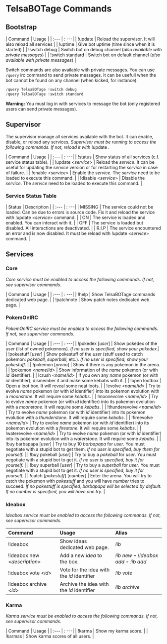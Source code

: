 # TelsaBOTage Commands

## Bootstrap

| Command | Usage |
| :--- | : ---|
| !update | Reload the supervisor. It will also reload all services |
| !uptime | Give bot uptime (time since when it is started) |
| !switch debug | Switch bot on debug channel (*also available with private messages*) |
| !switch standard | Switch bot on default channel (*also available with private messages*) |

Switch commands are also available with private messages. You can use `/query` irc command to send private messages. It can be usefull when the bot cannot be found on any channel (when kicked, for instance).

```python
/query TelsaBOTage !switch debug
/query TelsaBOTage !switch standard
```

**Warning:** You must log in with services to message the bot (only registered users can send private messages).

## Supervisor

The supervisor manage all services available with the bot. It can enable, disable, or reload any services.
*Supervisor must be running to access the following commands. If not, reload it with* !update *.*

| Command | Usage |
| :--- | : ---|
| !status | Show status of all services (c.f. service status table). |
| !update <_service_> | Reload the _service_. It can be useful for updating the _service_ version or for restarting the _service_ in case of failure.  |
| !enable <_service_> | Enable the _service_. The _service_ need to be loaded to execute this command. |
| !disable <_service_> | Disable the _service_. The _service_ need to be loaded to execute this command. |

### Service Status Table

| Status | Description |
| :--- | : ---|
| MISSING | The service could not be loaded. Can be due to errors is source code. Fix it and reload the service with !update <_service_> command. |
| ON | The service is loaded and enabled. You can interact with it. |
| OFF | The service is loaded but disabled. All interactions are deactivated.  |
| R.I.P | The service encountered an error and is now disabled. It must be reload with !update <_service_> command. |

## Services

### Core

*Core service must be enabled to access the following commands. If not, see supervisor commands.*

| Command | Usage |
| :--- | : ---|
| !help | Show TelsaBOTage commands dedicated web page. |
| !patchnote | Show patch notes dedicated web page. |

### PokemOnIRC

*PokemOnIRC service must be enabled to access the following commands. If not, see supervisor commands.*

| Command | Usage |
| :--- | : ---|
| !pokedex [_user_] | Show pokedex of the _user_ (list of owned pokemons). *If no user is specified, show your pokedex.*|
| !pokestuff [_user_] | Show pokestuff of the _user_ (stuff used to catch pokemon: *pokeball*, *superball*, etc.). *If no user is specified, show your pokestuff.* |
| !pokemon [_arena_] | Show if there is any pokemon in the arena. |
| !pokemon <_name_/*id*> | Show information of the _name_ pokemon (or with *id* identifier). |
| !crush <_name_/*id*> | If you own any _name_ pokemon (or with *id* identifier), dismember it and make some kebabs with it. |
| !open lootbox | Open a loot box. It will reveal some neat loots. |
| !evolve <_name_/*id*> | Try to evolve _name_ pokemon (or with *id* identifier) into its pokemon evolution with a _moonstone_. It will require some _kebabs_. |
| !moonevolve <_name_/*id*> | Try to evolve _name_ pokemon (or with *id* identifier) into its pokemon evolution with a _moonstone_. It will require some _kebabs_. |
| !thunderevolve <_name_/*id*> | Try to evolve _name_ pokemon (or with *id* identifier) into its pokemon evolution with a _thunderstone_. It will require some _kebabs_. |
| !fireevolve <_name_/*id*> | Try to evolve _name_ pokemon (or with *id* identifier) into its pokemon evolution with a _firestone_. It will require some _kebabs_. |
| !waterevolve <_name_/*id*> | Try to evolve _name_ pokemon (or with *id* identifier) into its pokemon evolution with a _waterstone_. It will require some _kebabs_. |
| !buy barbapapa [_user_] | Try to buy 10 *barbapapa* for _user_. You must negotiate with a stupid bot to get them. *If no user is specified, buy them for yourself.* |
| !buy pokeball [_user_] | Try to buy a *pokeball* for _user_. You must negotiate with a stupid bot to get it. *If no user is specified, buy it for yourself.* |
| !buy superball [_user_] | Try to buy a *superball* for _user_. You must negotiate with a stupid bot to get it. *If no user is specified, buy it for yourself.* |
| !catch [*pokestuff*] [*number*] | Enter the arena. You will try to catch the pokemon with *pokestuff* and you will have *number* tries to succeed. *If no pokestuff is specified, barbapapa will be selected by default. If no number is specified, you will have one try.* |


### Ideabox

*Ideabox service must be enabled to access the following commands. If not, see supervisor commands.*

| Command | Usage | Alias |
| :--- | :--- | :--- |
| !ideabox | Show ideas dedicated web page. | _!ib_ |
| !ideabox new <_description_> | Add a new _idea_ to the box. |  _!ib new_ **-** _!ideabox add_ **-** _!ib add_|
| !ideabox vote <*id*> | Vote for the idea with the *id* identifier | _!ib vote_ |
| !ideabox archive <*id*> | Archive the idea with the *id* identifier | _!ib archive_ |

### Karma

*Karma service must be enabled to access the following commands. If not, see supervisor commands.*

| Command | Usage |
| :--- | : ---|
| !karma | Show my karma score. |
| !karmas | Show karma scores of all users. |
